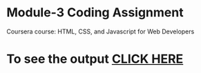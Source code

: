 
# Module-3 Coding Assignment

Coursera course: HTML, CSS, and Javascript for Web Developers

# To see the output [CLICK HERE](https://Nishchal-Guptaa.github.io/assignments/module3/index.html)
